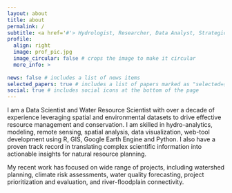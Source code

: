```yaml
---
layout: about
title: about
permalink: /
subtitle: <a href='#'> Hydrologist, Researcher, Data Analyst, Strategic Planner
profile:
  align: right
  image: prof_pic.jpg
  image_circular: false # crops the image to make it circular
  more_info: >
  
news: false # includes a list of news items
selected_papers: true # includes a list of papers marked as "selected={true}"
social: true # includes social icons at the bottom of the page
---
```


I am a Data Scientist and Water Resource Scientist with over a decade of experience leveraging spatial and environmental datasets to drive effective resource management and conservation. I am skilled in hydro-analytics, modeling, remote sensing, spatial analysis, data visualization, web-tool development using R, GIS, Google Earth Engine and Python. I also have a proven track record in translating complex scientific information into actionable insights for natural resource planning. 

My recent work has focused on wide range of projects, including watershed planning, climate risk assessments, water quality forecasting, project prioritization and evaluation, and river-floodplain connectivity.
